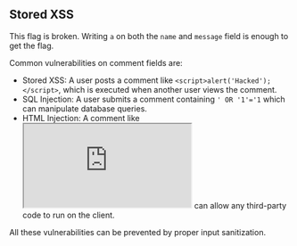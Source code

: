 ## Stored XSS

This flag is broken. Writing `a` on both the `name` and `message` field is enough to get the flag.

Common vulnerabilities on comment fields are:

- Stored XSS: A user posts a comment like `<script>alert('Hacked');</script>`, which is executed when another user views the comment.
- SQL Injection: A user submits a comment containing `' OR '1'='1` which can manipulate database queries.
- HTML Injection: A comment like <iframe src="http://malicious-site.com"></iframe> can allow any third-party code to run on the client.

All these vulnerabilities can be prevented by proper input sanitization.
